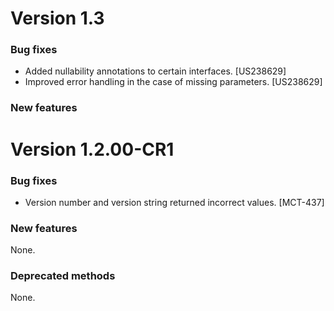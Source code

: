 # Version 1.3

### Bug fixes
- Added nullability annotations to certain interfaces. [US238629]
- Improved error handling in the case of missing parameters. [US238629]

### New features

# Version 1.2.00-CR1

### Bug fixes
- Version number and version string returned incorrect values. [MCT-437]

### New features

None.

### Deprecated methods

None.



 [mag]: https://docops.ca.com/mag
 [mas.ca.com]: http://mas.ca.com/
 [docs]: http://mas.ca.com/docs/
 [blog]: http://mas.ca.com/blog/

 [releases]: ../../releases
 [contributing]: /CONTRIBUTING.md
 [license-link]: /LICENSE

